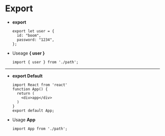 # Export

- **export**

  ```
  export let user = {
    id: "boom",
    password: "1234",
  };
  ```

- Useage **{ user }**

  ```
  import { user } from './path';
  ```

--- 

- **export Default** 

  ```
  import React from 'react'
  function App() {
    return (
      <div>app</div>
    )
  }
  export default App;
  ```

- Usage  **App**

  ```
  import App from './path';
  ```